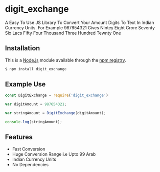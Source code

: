 # digit_exchange
A Easy To Use JS Library To Convert Your Amount Digits To Text In Indian Currency Units. For Example 987654321 Gives Nintey Eight Crore Seventy Six Lacs Fifty Four Thousand Three Hundred Tewnty One


## Installation

This is a [Node.js](https://nodejs.org/en/) module available through the
[npm registry](https://www.npmjs.com/).
```bash
$ npm install digit_exchange
```

## Example Use

```js
const DigitExchange = require('digit_exchange')

var digitAmount = 987654321;

var stringAmount = DigitExchange(digitAmount);

console.log(stringAmount);
```
## Features

  * Fast Conversion
  * Huge Conversion Range i.e Upto 99 Arab
  * Indian Currency Units
  * No Dependencies

